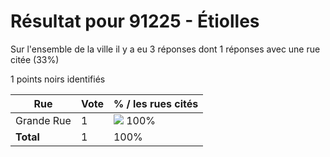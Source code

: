 # Résultat pour 91225 - Étiolles

Sur l'ensemble de la ville il y a eu 3 réponses dont 1 réponses avec une rue citée (33%)

1 points noirs identifiés

| Rue | Vote | % / les rues cités|
|-----|------|-------------------|
| Grande Rue | 1 | <img src="../../img/bar_100.gif" />&nbsp;100%|
| **Total** | 1 | 100%|
